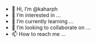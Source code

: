 - 👋 Hi, I’m @kaharph
- 👀 I’m interested in ...
- 🌱 I’m currently learning ...
- 💞️ I’m looking to collaborate on ...
- 📫 How to reach me ...

<!---
kaharph/kaharph is a ✨ special ✨ repository because its `README.md` (this file) appears on your GitHub profile.
You can click the Preview link to take a look at your changes.
--->
